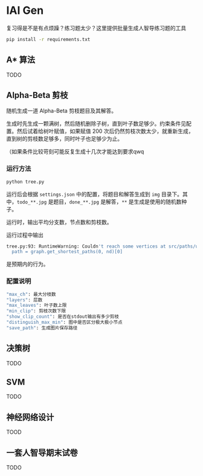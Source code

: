 # IAI Gen
复习得是不是有点烦躁？练习题太少？这里提供批量生成人智导练习题的工具

```bash
pip install -r requirements.txt
```

## A* 算法

TODO

## Alpha-Beta 剪枝

随机生成一道 Alpha-Beta 剪枝题目及其解答。

生成时先生成一颗满树，然后随机删除子树，直到叶子数足够少。约束条件见配置。然后试着给树叶赋值，如果赋值 200 次后仍然剪枝次数太少，就重新生成，直到树的剪枝数足够多，同时叶子也足够少为止。

（如果条件比较苛刻可能反复生成十几次才能达到要求qwq

### 运行方法
```bash
python tree.py
```
运行后会根据 `settings.json` 中的配置，将题目和解答生成到 `img` 目录下。其中，`todo_**.jpg` 是题目，`done_**.jpg` 是解答，`**` 是生成是使用的随机数种子。

运行时，输出平均分支数，节点数和剪枝数。

运行过程中输出
```bash
tree.py:93: RuntimeWarning: Couldn't reach some vertices at src/paths/unweighted.c:368
  path = graph.get_shortest_paths(0, nd)[0]
```
是预期内的行为。

### 配置说明

```bash
"max_ch": 最大分枝数
"layers": 层数
"max_leaves": 叶子数上限
"min_clip": 剪枝次数下限
"show_clip_count": 是否在stdout输出有多少剪枝
"distinguish_max_min": 图中是否区分极大极小节点
"save_path": 生成图片保存路径
```

## 决策树

TODO

## SVM

TODO

## 神经网络设计

TOOD

## 一套人智导期末试卷

TODO
